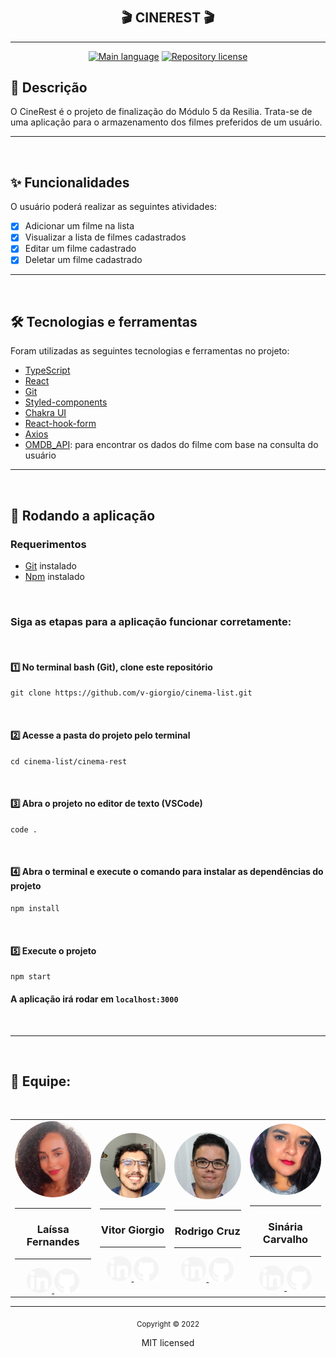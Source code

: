 <div align="center">
    <h1> </h1>
    <h2>🎬 CINEREST 🎬</h2>
    <hr />
    <p>
    <a href="https://pt-br.reactjs.org/"><img src="https://img.shields.io/badge/language-React-blue" alt="Main language" /></a>
    <a href="https://opensource.org/licenses/MIT"><img src="https://img.shields.io/badge/license-MIT-red" alt="Repository license" /></a>
    </p>
</div>

## 📜 Descrição

<p>
    O CineRest é o projeto de finalização do Módulo 5 da Resilia. Trata-se de uma aplicação para o armazenamento dos filmes preferidos de um usuário.
</p>

---

<br>

## ✨ Funcionalidades

O usuário poderá realizar as seguintes atividades:

- [x] Adicionar um filme na lista
- [x] Visualizar a lista de filmes cadastrados
- [x] Editar um filme cadastrado
- [x] Deletar um filme cadastrado

---

<br>

## 🛠️ Tecnologias e ferramentas

Foram utilizadas as seguintes tecnologias e ferramentas no projeto:

- [TypeScript](https://www.typescriptlang.org/)
- [React](https://pt-br.reactjs.org/)
- [Git](https://git-scm.com/)
- [Styled-components](https://styled-components.com/)
- [Chakra UI](https://chakra-ui.com/)
- [React-hook-form](https://react-hook-form.com/)
- [Axios](https://axios-http.com/ptbr/docs/intro)
- [OMDB_API](https://www.omdbapi.com/): para encontrar os dados do filme com base na consulta do usuário

---

<br>

## 🌟 Rodando a aplicação

### Requerimentos

- [Git](https://git-scm.com/) instalado
- [Npm](https://www.npmjs.com/) instalado

<br>

### Siga as etapas para a aplicação funcionar corretamente:

<br>

#### 1️⃣ No terminal bash (Git), clone este repositório

```
git clone https://github.com/v-giorgio/cinema-list.git
```

<br>

#### 2️⃣ Acesse a pasta do projeto pelo terminal

```
cd cinema-list/cinema-rest
```

<br>

#### 3️⃣ Abra o projeto no editor de texto (VSCode)

```
code .
```

<br>

#### 4️⃣ Abra o terminal e execute o comando para instalar as dependências do projeto

```
npm install
```

<br>

#### 5️⃣ Execute o projeto

```
npm start
```

#### A aplicação irá rodar em `localhost:3000`

<br>

---

<br>

## 👥 Equipe:

<br>

<table align="center">
    <tr>
        <td align="center">
            <img src="./cinema-rest/src/assets/img/laissa.jpg" style="width: 200px; border-radius: 100px">
            <hr />
            <h3>Laíssa Fernandes</h3>
            <hr />
            <div>
                <a href="https://www.linkedin.com/in/laissafernandes/">
                <img style="width: 40px; border-radius: 100px;" src="./cinema-rest/src/assets/img/linkedin-icon.png">
                </a>
                <a href="https://github.com/laissafernandes">
                <img style="width: 40px" src="./cinema-rest/src/assets/img/github-icon.png">
                </a>
            </div>
        </td>
        <td align="center">
            <img src="./cinema-rest/src/assets/img/vitor.jpg" style="width: 200px; border-radius: 100px">
            <hr />
            <h3>Vitor Giorgio</h3>
            <hr />
            <div>
                <a href="https://www.linkedin.com/in/vitor-lucio-giorgio/">
                <img style="width: 40px; border-radius: 100px" src="./cinema-rest/src/assets/img/linkedin-icon.png">
                </a>
                <a href="https://github.com/v-giorgio">
                <img style="width: 40px" src="./cinema-rest/src/assets/img/github-icon.png">
                </a>
            </div>
        </td>
        <td align="center">
            <img src="./cinema-rest/src/assets/img/foto_rodrigo.jpeg" style="width: 200px; border-radius: 100px">
            <hr />
            <h3>Rodrigo Cruz</h3>
            <hr />
            <div>
                <a href="https://www.linkedin.com/in/rodrigonascimentocruz/">
                <img style="width: 40px; border-radius: 100px" src="./cinema-rest/src/assets/img/linkedin-icon.png">
                </a>
                <a href="https://github.com/rodrigoncruz">
                <img style="width: 40px" src="./cinema-rest/src/assets/img/github-icon.png">
                </a>
            </div>
        </td>
        <td align="center">
            <img src="./cinema-rest/src/assets/img/sinaria.jpg" style="width: 200px; border-radius: 100px">
            <hr />
            <h3>Sinária Carvalho</h3>
            <hr />
            <div>
                <a href="https://www.linkedin.com/in/sin%C3%A1ria-carvalho-1a180a18b/">
                <img style="width: 40px; border-radius: 100px" src="./cinema-rest/src/assets/img/linkedin-icon.png">
                </a>
                <a href="https://github.com/Sinariac">
                <img style="width: 40px" src="./cinema-rest/src/assets/img/github-icon.png">
                </a>
            </div>
        </td>
    </tr>
</table>

---

<div align="center">
    <sub>Copyright © 2022</sub>
    <p>MIT licensed</p>
</div>
